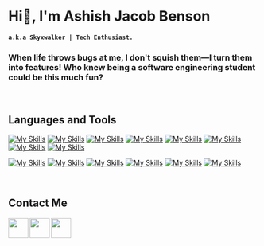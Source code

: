 # Hi👋, I'm Ashish Jacob Benson 

**`a.k.a Skyxwalker | Tech Enthusiast.`** 

### When life throws bugs at me, I don't squish them—I turn them into features! Who knew being a software engineering student could be this much fun? 
&nbsp;

## **Languages and Tools**
[![My Skills](https://skillicons.dev/icons?i=c&perline=4)]()
[![My Skills](https://skillicons.dev/icons?i=cpp&perline=4)]()
[![My Skills](https://skillicons.dev/icons?i=html&perline=4)]()
[![My Skills](https://skillicons.dev/icons?i=css&perline=4)]()
[![My Skills](https://skillicons.dev/icons?i=js&perline=4)]()
[![My Skills](https://skillicons.dev/icons?i=cs&perline=4)](https://dotnet.microsoft.com/en-us/languages/csharp)
[![My Skills](https://skillicons.dev/icons?i=dotnet&perline=4)](https://dotnet.microsoft.com/en-us/)
[![My Skills](https://skillicons.dev/icons?i=java&perline=4)](https://www.java.com/en/)

[![My Skills](https://skillicons.dev/icons?i=py&perline=4)](https://www.python.org/)
[![My Skills](https://skillicons.dev/icons?i=mongodb&perline=4)](https://www.mongodb.com/)
[![My Skills](https://skillicons.dev/icons?i=mysql&perline=4)]()
[![My Skills](https://skillicons.dev/icons?i=git&perline=4)](https://git-scm.com/)
[![My Skills](https://skillicons.dev/icons?i=visualstudio&perline=4)](https://visualstudio.microsoft.com/)
[![My Skills](https://skillicons.dev/icons?i=vscode&perline=4)](https://code.visualstudio.com/)


<!--
[![My Skills](https://skillicons.dev/icons?i=figma&perline=4)](https://www.figma.com/)
[![My Skills](https://skillicons.dev/icons?i=mongodb&perline=4)]()
[![My Skills](https://skillicons.dev/icons?i=express&perline=4)]()
[![My Skills](https://skillicons.dev/icons?i=react&perline=4)]()
[![My Skills](https://skillicons.dev/icons?i=nodejs&perline=4)]()


-->





&nbsp;

## **Contact Me**
<a href="https://www.linkedin.com/in/ashish-jacob-benson-417342230/"><img align="left" width="40px" src="https://cdn-icons-png.flaticon.com/512/3536/3536505.png" /></a> 

<a href="https://github.com/skyxwalker"><img align="left" width="40px" src="https://cdn-icons-png.flaticon.com/512/733/733553.png" /></a> 

<!--<a href="https://open.spotify.com/playlist/yourspotifyplaylist"><img align="left" width="40px" src="https://cdn-icons-png.flaticon.com/512/2585/2585161.png" /></a> -->
<a href="https://www.instagram.com/ashish_jacob_benson">
  <img align="left" width="40px" src="https://cdn-icons-png.flaticon.com/512/2111/2111463.png" /> </a> 

&nbsp;

